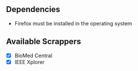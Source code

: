 ## Dependencies

- Firefox must be installed in the operating system

## Available Scrappers

- [x] BioMed Central
- [x] IEEE Xplorer
